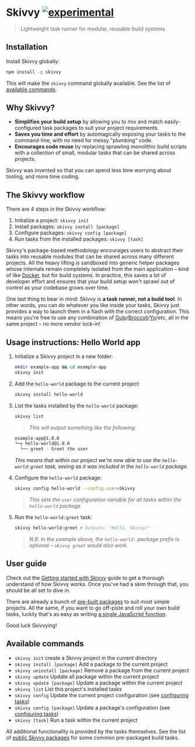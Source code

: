 # Skivvy [![experimental](http://badges.github.io/stability-badges/dist/experimental.svg)](http://github.com/badges/stability-badges)

> Lightweight task runner for modular, reusable build systems


## Installation

Install Skivvy globally:

```bash
npm install -g skivvy
```

This will make the `skivvy` command globally available. See the list of [available commands](#available-commands).

## Why Skivvy?

- **Simplifies your build setup** by allowing you to mix and match easily-configured task packages to suit your project requirements.
- **Saves you time and effort** by automagically exposing your tasks to the command-line, with no need for messy "plumbing" code.
- **Encourages code reuse** by replacing sprawling monolithic build scripts with a collection of small, modular tasks that can be shared across projects.

Skivvy was invented so that you can spend less time worrying about tooling, and more time coding.

## The Skivvy workflow

There are 4 steps in the Skivvy workflow:

1. Initialize a project: `skivvy init`
2. Install packages: `skivvy install [package]`
3. Configure packages: `skivvy config [package]`
4. Run tasks from the installed packages: `skivvy [task]`

Skivvy's package-based methodology encourages users to abstract their tasks into reusable modules that can be shared across many different projects. All the heavy lifting is sandboxed into generic helper packages whose internals remain completely isolated from the main application – kind of like [Docker](https://www.docker.com/), but for build systems. In practice, this saves a lot of developer effort and ensures that your build setup won't sprawl out of control as your codebase grows over time.

One last thing to bear in mind: Skivvy is **a task runner, not a build tool**. In other words, you can do whatever you like inside your tasks, Skivvy just provides a way to launch them in a flash with the correct configuration. This means you're free to use any combination of [Gulp](http://gulpjs.com/)/[Broccoli](https://github.com/broccolijs/broccoli)/[Yo](https://github.com/yeoman/yo)/etc, all in the same project – no more vendor lock-in!


## Usage instructions: Hello World app

1. Initialize a Skivvy project in a new folder:

	```bash
	mkdir example-app && cd example-app
	skivvy init
	```

2. Add the `hello-world` package to the current project:

	```bash
	skivvy install hello-world
	```

3. List the tasks installed by the `hello-world` package:

	```bash
	skivvy list
	```

	> _This will output something like the following:_
	```bash
	example-app@1.0.0
	└─┬ hello-world@1.0.0
	  └── greet - Greet the user
	```
	_This means that within our project we're now able to use the `hello-world:greet` task, seeing as it was included in the `hello-world` package._

4. Configure the `hello-world` package:

	```bash
	skivvy config hello-world --config.user=Skivvy
	```
	> _This sets the `user` configuration variable for all tasks within the `hello-world` package_

5. Run the `hello-world:greet` task:

	```bash
	skivvy hello-world:greet # Outputs: "Hello, Skivvy!"
	```

	> _N.B. In the example above, the `hello-world:` package prefix is optional – `skivvy greet` would also work._


## User guide

Check out the [Getting started with Skivvy](docs/guide/00-introduction.md) guide to get a thorough understand of how Skivvy works. Once you've had a skim through that, you should be all set to dive in.

There are already a bunch of [pre-built packages](docs/public-packages.md) to suit most simple projects. All the same, if you want to go off-piste and roll your own build tasks, luckily that's as easy as writing [a single JavaScript function](docs/guide/04-writing-tasks.md).

Good luck Skivvying!


## Available commands

- `skivvy init` create a Skivvy project in the current directory
- `skivvy install [package]` Add a package to the current project
- `skivvy uninstall [package]` Remove a package from the current project
- `skivvy update` Update all package within the current project
- `skivvy update [package]` Update a package within the current project
- `skivvy list` List this project's installed tasks
- `skivvy config` Update the current project configuration (see [configuring tasks](docs/guide/02-configuring-tasks.md#configuring-tasks))
- `skivvy config [package]` Update a package's configuration (see [configuring tasks](docs/guide/02-configuring-tasks.md#configuring-tasks))
- `skivvy [task]` Run a task within the current project

All additional functionality is provided by the tasks themselves. See the list of [public Skivvy packages](docs/public-packages.md) for some common pre-packaged build tasks.
